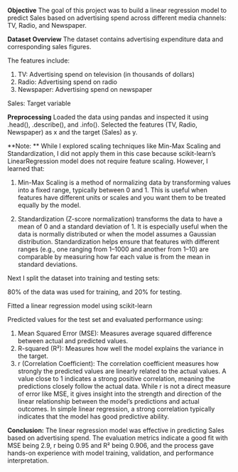 **Objective**
The goal of this project was to build a linear regression model to predict Sales based on advertising spend across different media channels: TV, Radio, and Newspaper.

**Dataset Overview**
The dataset contains advertising expenditure data and corresponding sales figures. 

The features include:
1. TV: Advertising spend on television (in thousands of dollars)
2. Radio: Advertising spend on radio
3. Newspaper: Advertising spend on newspaper

Sales: Target variable

**Preprocessing**
Loaded the data using pandas and inspected it using .head(), .describe(), and .info().
Selected the features (TV, Radio, Newspaper) as x and the target (Sales) as y.

**Note: **
While I explored scaling techniques like Min-Max Scaling and Standardization, I did not apply them in this case because scikit-learn’s LinearRegression model does not require feature scaling. However, I learned that:

1. Min-Max Scaling is a method of normalizing data by transforming values into a fixed range, typically between 0 and 1. This is useful when features have different units or scales and you want them to be treated equally by the model.

2. Standardization (Z-score normalization) transforms the data to have a mean of 0 and a standard deviation of 1. It is especially useful when the data is normally distributed or when the model assumes a Gaussian distribution. Standardization helps ensure that features with different ranges (e.g., one ranging from 1–1000 and another from 1–10) are comparable by measuring how far each value is from the mean in standard deviations.

Next I split the dataset into training and testing sets:

80% of the data was used for training, and 20% for testing.

Fitted a linear regression model using scikit-learn

Predicted values for the test set and evaluated performance using:
1. Mean Squared Error (MSE): Measures average squared difference between actual and predicted values.
2. R-squared (R²): Measures how well the model explains the variance in the target.
3. r (Correlation Coefficient): The correlation coefficient measures how strongly the predicted values are linearly related to the actual values. A value close to 1 indicates a strong positive correlation, meaning the predictions closely follow the actual data.
While r is not a direct measure of error like MSE, it gives insight into the strength and direction of the linear relationship between the model’s predictions and actual outcomes. In simple linear regression, a strong correlation typically indicates that the model has good predictive ability.

**Conclusion:**
The linear regression model was effective in predicting Sales based on advertising spend. The evaluation metrics indicate a good fit with MSE being 2.9, r being 0.95 and R² being 0.906, and the process gave hands-on experience with model training, validation, and performance interpretation.
